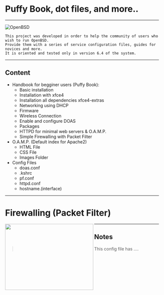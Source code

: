 # Puffy Book, dot files, and more..
_ _ _

![OpenBSD](https://www.openbsd.org/art/puffy/puflogh800X199.gif)

```
This project was developed in order to help the community of users who wish to run OpenBSD.
Provide them with a series of service configuration files, guides for novices and more.
It is oriented and tested only in version 6.4 of the system.
```
_ _ _
##  Content
* Handbook for begginer users (Puffy Book):
  *  Basic installation
  *  Installation with xfce4
  *  Installation all dependencies xfce4-extras
  *  Networking using DHCP
  *  Firmware
  *  Wireless Connection
  *  Enable and configure DOAS
  *  Packages
  *  HTTPD for minimal web servers & O.A.M.P.
  *  Simple Firewalling with Packet Filter
* O.A.M.P. (Default index for Apache2)
  *  HTML File
  *  CSS File 
  *  Images Folder
* Config Files
  *  doas.conf
  *  .kshrc
  *  pf.conf
  *  httpd.conf
  *  hostname.(interface)
_ _ _
# Firewalling (Packet Filter)

<img align="left" width="289" height="216" src="https://distrowatch.com/images/other/obsd-blowfish.png">

_ _ _
## Notes
> This config file has ....

